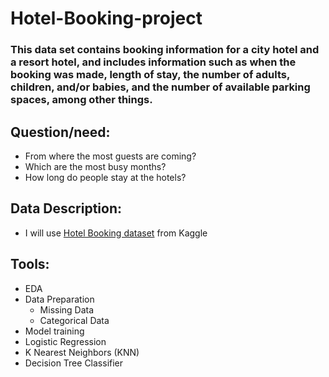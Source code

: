 
# Hotel-Booking-project

### This data set contains booking information for a city hotel and a resort hotel, and includes information such as when the booking was made, length of stay, the number of adults, children, and/or babies, and the number of available parking spaces, among other things.

## Question/need:

 - From where the most guests are coming?
 - Which are the most busy months?
 - How long do people stay at the hotels?

## Data Description:
 - I will use [Hotel Booking dataset](https://github.com/maalakalmatrafi/Hotel-Booking-project/blob/main/hotel_bookings.csv) from Kaggle
 
## Tools:
 - EDA
 - Data Preparation
   - Missing Data
   - Categorical Data
 -  Model training
   - Logistic Regression
   - K Nearest Neighbors (KNN)
   - Decision Tree Classifier


